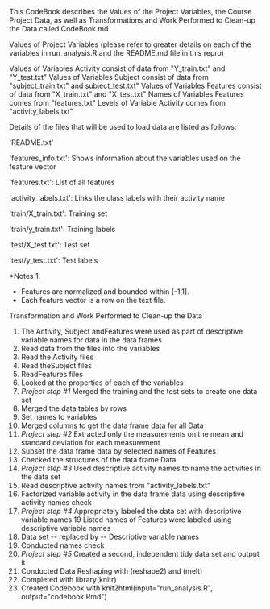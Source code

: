 
This CodeBook describes the Values of the Project Variables, the Course Project Data, as well as Transformations and Work Performed to Clean-up the Data called CodeBook.md.

Values of Project Variables (please refer to greater details on each of the variables in run_analysis.R and the README.md file in this repro)

  Values of Variables Activity consist of data from "Y_train.txt" and "Y_test.txt"
  Values of Variables Subject consist of data from "subject_train.txt" and subject_test.txt"
  Values of Variables Features consist of data from "X_train.txt" and "X_test.txt"
  Names of Variables Features comes from "features.txt"
  Levels of Variable Activity comes from "activity_labels.txt"

  Details of the files that will be used to load data are listed as follows:
  
  'README.txt'
  
  'features_info.txt': Shows information about the variables used on the feature vector
  
  'features.txt': List of all features
  
  'activity_labels.txt': Links the class labels with their activity name
  
  'train/X_train.txt': Training set
  
  'train/y_train.txt': Training labels
  
  'test/X_test.txt': Test set
  
  'test/y_test.txt': Test labels
  

*Notes 1. 
- Features are normalized and bounded within [-1,1].
- Each feature vector is a row on the text file.


Transformation and Work Performed to Clean-up the Data

  1. The Activity, Subject andFeatures were used as part of descriptive variable names for data in the data frames
  2. Read data from the files into the variables
  3. Read the Activity files
  4. Read theSubject files
  5. ReadFeatures files
  6. Looked at the properties of each of the variables
  7. <em> Project step #1</em> Merged the training and the test sets to create one data set
  8. Merged the data tables by rows
  9. Set names to variables
  10. Merged columns to get the data frame data for all Data
  11. <em>Project step #2</em> Extracted only the measurements on the mean and standard deviation for each measurement
  12. Subset the data frame data by selected names of Features
  13. Checked the structures of the data frame Data
  14. <em>Project step #3</em> Used descriptive activity names to name the activities in the data set
  15. Read descriptive activity names from "activity_labels.txt"
  16. Factorized variable activity in the data frame data using descriptive
    activity names check
  17. <em>Project step #4</em> Appropriately labeled the data set with descriptive variable names
    19 Listed names of Features were labeled using descriptive variable names
  18. Data set -- replaced by -- Descriptive variable names
  19. Conducted names check
  20. <em>Project step #5</em> Created a second, independent tidy data set and output it
  21. Conducted Data Reshaping with (reshape2) and (melt)
  22. Completed with library(knitr)
  23. Created Codebook with knit2html(input="run_analysis.R", output="codebook.Rmd")

